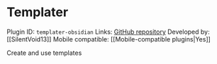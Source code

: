 # Templater

Plugin ID: `templater-obsidian`
Links: [GitHub repository](https://github.com/SilentVoid13/Templater)
Developed by: [[SilentVoid13]]
Mobile compatible: [[Mobile-compatible plugins|Yes]]

Create and use templates
